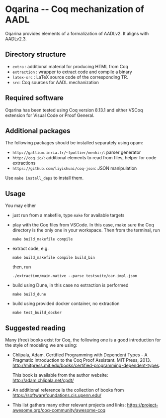 # Oqarina -- Coq mechanization of AADL

Oqarina provides elements of a formalization of AADLv2. It aligns with AADLv2.3.

## Directory structure

* `extra` : additional material for producing HTML from Coq
* `extraction` : wrapper to extract code and compile a binary
* `latex-src` : LaTeX source code of the corresponding TR.
* `src`: Coq sources for AADL mechanization

## Required software

Oqarina has been tested using Coq version 8.13.1 and either VSCoq extension for Visual Code or Proof General.

## Additional packages

The following packages should be installed separately using opam:

* `http://gallium.inria.fr/~fpottier/menhir/`: parser generator
* `http://coq.io/`: additional elements to read from files, helper for code extractions
* `https://github.com/liyishuai/coq-json`: JSON manipulation

Use `make install_deps` to install them.

## Usage

You may either
- just run from a makefile, type `make` for available targets

- play with the Coq files from VSCode. In this case, make sure the Coq directory is the only one in your workspace. Then from the terminal, run

    ```make build_makefile compile ```

- extract code, e.g.

  ```make build_makefile compile build_bin```

  then, run

  ```./extraction/main.native --parse testsuite/car.impl.json```

- build using Dune, in this case no extraction is performed

  ```make build_dune```

- build using provided docker container, no extraction

  ```make test_build_docker```

## Suggested reading

Many (free) books exist for Coq, the following one is a good introduction for the style of modeling we are using:

- Chlipala, Adam. Certified Programming with Dependent Types - A Pragmatic Introduction to the Coq Proof Assistant. MIT Press, 2013. http://mitpress.mit.edu/books/certified-programming-dependent-types.

  This book is available from the author website: http://adam.chlipala.net/cpdt/

- An additional reference is the collection of books from https://softwarefoundations.cis.upenn.edu/

- This list gathers many other relevant projects and links: https://project-awesome.org/coq-community/awesome-coq
